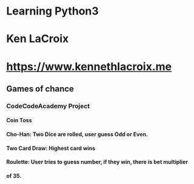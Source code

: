 # Learning Python3
# Ken LaCroix
# https://www.kennethlacroix.me

## Games of chance
### CodeCodeAcademy Project
#### Coin Toss
#### Cho-Han: Two Dice are rolled, user guess Odd or Even.
#### Two Card Draw: Highest card wins
#### Roulette: User tries to guess number, if they win, there is bet multiplier
#### of 35.
